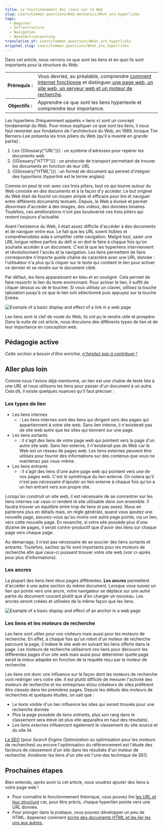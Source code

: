 ```yaml
---
title: Le fonctionnement des liens sur le Web
slug: Learn/Common_questions/Web_mechanics/What_are_hyperlinks
tags:
  - Beginner
  - Infrastructure
  - Navigation
  - NeedsActiveLearning
translation_of: Learn/Common_questions/What_are_hyperlinks
original_slug: Learn/Common_questions/What_are_hyperlinks
---
```


Dans cet article, nous verrons ce que sont les liens et en quoi ils sont importants pour la structure du Web.

<table class="standard-table">
  <tbody>
    <tr>
      <th scope="row">Prérequis&nbsp;:</th>
      <td>
        Vous devriez, au préalable, comprendre
        <a href="/fr/Learn/How_the_Internet_works"
          >comment Internet fonctionne</a
        >
        et distinguer<a
          href="/fr/Apprendre/page_vs_site_vs_serveur_vs_moteur_recherche"
        >
          une page web, un site web, un serveur web et un moteur de recherche</a
        >.
      </td>
    </tr>
    <tr>
      <th scope="row">Objectifs :</th>
      <td>
        Apprendre ce que sont les liens hypertexte et comprendre leur
        importance.
      </td>
    </tr>
  </tbody>
</table>

Les hyperliens (fréquemment appelés « liens ») sont un concept fondamental du Web. Pour mieux expliquer ce que sont les liens, il nous faut remonter aux fondations de l'architecture du Web, en 1989, lorsque Tim Berners-Lee présenta les trois piliers du Web (qu'il a inventé en grande partie) :

1.  Les {{Glossary("URL")}} : un système d'adresses pour repérer les documents web
2.  {{Glossary("HTTP")}} : un protocole de transport permettant de trouver les documents en fonction de leur URL
3.  {{Glossary("HTML")}} : un format de document qui permet d'intégrer des _hyperliens_ (_hyperlink_ est le terme anglais)

Comme on peut le voir avec ces trois piliers, tout ce qui tourne autour du Web consiste en des documents et à la façon d'y accéder. Le but originel du Web était de fournir un moyen simple et efficace pour lire et naviguer entre différents documents textuels. Depuis, le Web a évolué et permet désormais d'accéder à des images, des vidéos, des données binaires. Toutefois, ces améliorations n'ont pas bouleversé ces trois piliers qui restent toujours d'actualité.

Avant l'existence du Web, il était assez difficile d'accéder à des documents et de naviguer entre eux. Le fait que les URL soient lisibles et compréhensibles aida à simplifier cette navigation. Malgré tout, saisir une URL longue relève parfois du défi si on doit le faire à chaque fois qu'on souhaite accéder à un document. C'est là que les hyperliens interviennent et révolutionnent l'accès et la navigation. Les liens permettent de faire correspondre n'importe quelle chaîne de caractère avec une URL donnée : l'utilisateur n'a plus qu'à cliquer sur le texte qui contient le lien pour activer ce dernier et se rendre sur le document ciblé.

Par défaut, les liens apparaissent en bleu et en souligné. Cela permet de faire ressortir le lien du texte environnant. Pour activer le lien, il suffit de cliquer dessus ou de le toucher. Si vous utilisez un clavier, utilisez la touche tabulation jusqu'à ce que le lien soit sélectionné puis appuyez sur la touche Entrée.

![Example of a basic display and effect of a link in a web page](link-1.png)

Les liens sont la clef de voute du Web, ils ont pu le rendre utile et prospère. Dans la suite de cet article, nous discutons des différents types de lien et de leur importance en conception web.

## Pédagogie active

_Cette section a besoin d'être enrichie, [n'hésitez pas à contribuer !](/fr/docs/MDN/Getting_started)_

## Aller plus loin

Comme nous l'avons déjà mentionné, un lien est une chaîne de texte liée à une URL et nous utilisons les liens pour passer d'un document à un autre. Cela dit, il existe quelques nuances qu'il faut préciser :

### Les types de lien

- Les liens internes
  - : Les liens internes sont des liens qui dirigent vers des pages qui appartiennent à votre site web. Sans lien interne, il n'existerait pas de site web autre que les sites qui tiennent sur une page.
- Les liens sortants
  - : Il s'agit des liens de votre page web qui pointent vers la page d'un autre site web. Sans lien externe, il n'existerait pas de Web car le Web est un réseau de pages web. Les liens externes peuvent être utilisés pour fournir des informations sur des contenus que vous ne maintenez pas vous-même.
- Les liens entrants
  - : Il s'agit des liens d'une autre page web qui pointent vers une de vos pages web. C'est le symétrique du lien externe. On notera qu'il n'est pas nécessaire d'ajouter un lien externe à chaque fois qu'on a un lien entrant vers son propre site.

Lorsqu'on construit un site web, il est nécessaire de se concentrer sur les liens internes car ceux-ci rendent le site utilisable dans son ensemble. Il faudra trouver un équilibre entre trop de liens et pas assez. Nous en parlerons plus en détails mais, en règle générale, quand vous ajoutez une nouvelle page, assurez-vous qu'au moins une autre page pointe, via un lien, vers cette nouvelle page. En revanche, si votre site possède plus d'une dizaine de pages, il serait contre-productif que d'avoir des liens sur chaque page vers chaque page.

Au démarrage, il n'est pas nécessaire de se soucier des liens sortants et entrants. Toutefois, sachez qu'ils sont importants pour les moteurs de recherche afin que ceux-ci puissent trouver votre site web (voir ci-après pour plus d'informations).

### Les ancres

La plupart des liens lient deux pages différentes. **Les ancres** permettent d'accéder à une autre section du même document. Lorsque vous suivez un lien qui pointe vers une ancre, votre navigateur se déplace sur une autre partie du document courant plutôt que d'en charger un nouveau. Les ancres seront créées et utilisées de la même façon que les liens.

![Example of a basic display and effect of an anchor in a web page](link-2.png)

### Les liens et les moteurs de recherche

Les liens sont utiles pour vos visiteurs mais aussi pour les moteurs de recherche. En effet, à chaque fois qu'un robot d'un moteur de recherche parcoure la page, il indexe le site web en suivant les liens offerts dans la page. Les moteurs de recherche utiliseront ces liens pour découvrir les différentes pages d'un site web mais aussi pour déterminer quelle page serait la mieux adaptée en fonction de la requête reçu par le moteur de recherche.

Les liens ont donc une influence sur la façon dont les moteurs de recherche vont rediriger vers votre site. Il est plutôt difficile de mesurer l'activité des moteurs de recherche et les entreprises et/ou créateurs de sites préfèrent être classés dans les premières pages. Depuis les débuts des moteurs de recherches et quelques études, on sait que :

- Le _texte visible_ d'un lien influence les sites qui seront trouvés pour une recherche donnée
- Plus la page possède de _liens entrants_, plus son rang dans le classement sera élevé (et plus elle apparaîtra en haut des résultats).
- _Les liens externes_ influencent également le classement du site source et du site lié.

[Le SEO](https://fr.wikipedia.org/wiki/Optimisation_pour_les_moteurs_de_recherche) (pour _Search Engine Optimization_ ou optimisation pour les moteurs de recherches) ou encore l'optimisation du référencement est l'étude des facteurs de classement d'un site dans les résultats d'un moteur de recherche. Améliorer les liens d'un site est l'une des technique de SEO.

## Prochaines étapes

Bien entendu, après avoir lu cet article, vous voudrez ajouter des liens à votre page web !

- Pour connaître le fonctionnement théorique, vous pouvez lire [les URL et leur structure](/fr/Apprendre/Understanding_URLs) car, pour être précis, chaque hyperlien pointe vers une URL donnée.
- Pour plonger dans la pratique, vous pouvez développer un peu de HTML. Apprenez comment [écrire des documents HTML et les lier les uns aux autres.](/fr/Apprendre/HTML/Write_a_simple_page_in_HTML)
